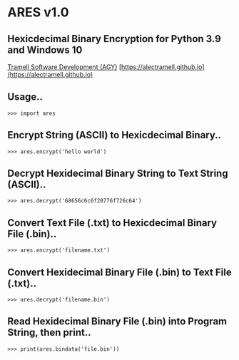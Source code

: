 # ARES v1.0
## Hexicdecimal Binary Encryption for Python 3.9 and Windows 10
[Tramell Software Development (AGY)](https://alectramell.github.io)
[https://alectramell.github.io](https://alectramell.github.io)


## Usage..

	>>> import ares

## Encrypt String (ASCII) to Hexicdecimal Binary..

	>>> ares.encrypt('hello world')

## Decrypt Hexidecimal Binary String to Text String (ASCII)..

	>>> ares.decrypt('68656c6c6f20776f726c64')

## Convert Text File (.txt) to Hexicdecimal Binary File (.bin)..

	>>> ares.encrypt('filename.txt')

## Convert Hexidecimal Binary File (.bin) to Text File (.txt)..

	>>> ares.decrypt('filename.bin')

## Read Hexidecimal Binary File (.bin) into Program String, then print..

	>>> print(ares.bindata('file.bin'))

